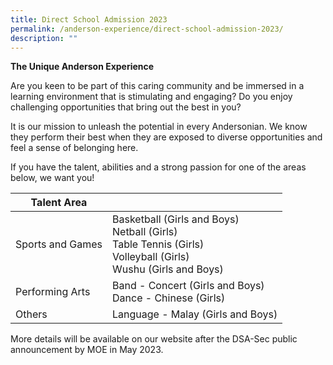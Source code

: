 ```yaml
---
title: Direct School Admission 2023
permalink: /anderson-experience/direct-school-admission-2023/
description: ""
---
```

**The Unique Anderson Experience**

Are you keen to be part of this caring community and be immersed in a learning environment that is stimulating and engaging? Do you enjoy challenging opportunities that bring out the best in you?

It is our mission to unleash the potential in every Andersonian. We know they perform their best when they are exposed to diverse opportunities and feel a sense of belonging here.


If you have the talent, abilities and a strong passion for one of the areas below, we want you!

| Talent Area| |
| -------- | -------- | 
| Sports and Games |    Basketball (Girls and Boys)<br>Netball (Girls)<br>Table Tennis (Girls)<br>Volleyball (Girls)<br>Wushu (Girls and Boys) |
|Performing Arts| Band - Concert (Girls and Boys) <br>Dance - Chinese (Girls) |
|Others| Language - Malay (Girls and Boys) |

More details will be available on our website after the DSA-Sec public announcement by MOE in May 2023.